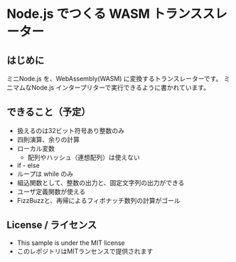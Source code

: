 # Node.js でつくる WASM トランススレーター

## はじめに

ミニNode.js を、WebAssembly(WASM) に変換するトランスレーターです。
ミニマムなNode.js インタープリターで実行できるように書かれています。

## できること（予定）

- 扱えるのは32ビット符号あり整数のみ
- 四則演算、余りの計算
- ローカル変数
  -  配列やハッシュ（連想配列）は使えない
- if - else
- ループは while のみ
- 組込関数として、整数の出力と、固定文字列の出力ができる
- ユーザ定義関数が使える
- FizzBuzzと、再帰によるフィボナッチ数列の計算がゴール


## License / ライセンス

* This sample is under the MIT license
* このレポジトリはMITランセンスで提供されます



